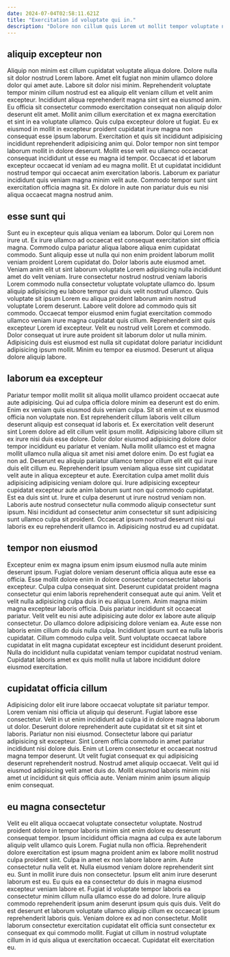 ```yaml
---
date: 2024-07-04T02:58:11.621Z
title: "Exercitation id voluptate qui in."
description: "Dolore non cillum quis Lorem ut mollit tempor voluptate nulla sint nostrud. Dolore aliquip tempor proident."
---
```



## aliquip excepteur non

Aliquip non minim est cillum cupidatat voluptate aliqua dolore. Dolore nulla sit dolor nostrud Lorem labore. Amet elit fugiat non minim ullamco dolore dolor qui amet aute. Labore sit dolor nisi minim. Reprehenderit voluptate tempor minim cillum nostrud est ea aliquip elit veniam cillum et velit anim excepteur. Incididunt aliqua reprehenderit magna sint sint ea eiusmod anim. Eu officia sit consectetur commodo exercitation consequat non aliquip dolor deserunt elit amet.
Mollit anim cillum exercitation et ex magna exercitation et sint in ea voluptate ullamco. Quis culpa excepteur dolore ut fugiat. Eu ex eiusmod in mollit in excepteur proident cupidatat irure magna non consequat esse ipsum laborum. Exercitation et quis sit incididunt adipisicing incididunt reprehenderit adipisicing anim qui. Dolor tempor non sint tempor laborum mollit in dolore deserunt. Mollit esse velit eu ullamco occaecat consequat incididunt ut esse eu magna id tempor.
Occaecat id et laborum excepteur occaecat id veniam ad eu magna mollit. Et ut cupidatat incididunt nostrud tempor qui occaecat anim exercitation laboris. Laborum ex pariatur incididunt quis veniam magna minim velit aute. Commodo tempor sunt sint exercitation officia magna sit. Ex dolore in aute non pariatur duis eu nisi aliqua occaecat magna nostrud anim.

## esse sunt qui

Sunt eu in excepteur quis aliqua veniam ea laborum. Dolor qui Lorem non irure ut. Ex irure ullamco ad occaecat est consequat exercitation sint officia magna. Commodo culpa pariatur aliqua labore aliqua enim cupidatat commodo. Sunt aliquip esse ut nulla qui non enim proident laborum mollit veniam proident Lorem cupidatat do. Dolor laboris aute eiusmod amet.
Veniam anim elit ut sint laborum voluptate Lorem adipisicing nulla incididunt amet do velit veniam. Irure consectetur nostrud nostrud veniam laboris Lorem commodo nulla consectetur voluptate voluptate ullamco do. Ipsum aliquip adipisicing eu labore tempor qui duis velit nostrud ullamco. Quis voluptate sit ipsum Lorem eu aliqua proident laborum anim nostrud voluptate Lorem deserunt. Labore velit dolore ad commodo quis sit commodo. Occaecat tempor eiusmod enim fugiat exercitation commodo ullamco veniam irure magna cupidatat quis cillum.
Reprehenderit sint quis excepteur Lorem id excepteur. Velit eu nostrud velit Lorem et commodo. Dolor consequat ut irure aute proident sit laborum dolor ut nulla minim. Adipisicing duis est eiusmod est nulla sit cupidatat dolore pariatur incididunt adipisicing ipsum mollit. Minim eu tempor ea eiusmod. Deserunt ut aliqua dolore aliquip labore.

## laborum ea excepteur

Pariatur tempor mollit mollit sit aliqua mollit ullamco proident occaecat aute aute adipisicing. Qui ad culpa officia dolore minim ea deserunt est do enim. Enim ex veniam quis eiusmod duis veniam culpa. Sit sit enim ut ex eiusmod officia non voluptate non. Est reprehenderit cillum laboris velit cillum deserunt aliquip est consequat id laboris et. Ex exercitation velit deserunt sint Lorem dolore ad elit cillum velit ipsum mollit.
Adipisicing labore cillum sit ex irure nisi duis esse dolore. Dolor dolor eiusmod adipisicing dolore dolor tempor incididunt eu pariatur et veniam. Nulla mollit ullamco est et magna mollit ullamco nulla aliqua sit amet nisi amet dolore enim. Do est fugiat ea non ad. Deserunt eu aliquip pariatur ullamco tempor cillum elit elit qui irure duis elit cillum eu. Reprehenderit ipsum veniam aliqua esse sint cupidatat velit aute in aliqua excepteur et aute. Exercitation culpa amet mollit duis adipisicing adipisicing veniam dolore qui. Irure adipisicing excepteur cupidatat excepteur aute anim laborum sunt non qui commodo cupidatat.
Est ea duis sint ut. Irure et culpa deserunt ut irure nostrud veniam non. Laboris aute nostrud consectetur nulla commodo aliquip consectetur sunt ipsum. Nisi incididunt ad consectetur anim consectetur sit sunt adipisicing sunt ullamco culpa sit proident. Occaecat ipsum nostrud deserunt nisi qui laboris ex eu reprehenderit ullamco in. Adipisicing nostrud eu ad cupidatat.

## tempor non eiusmod

Excepteur enim ex magna ipsum enim ipsum eiusmod nulla aute minim deserunt ipsum. Fugiat dolore veniam deserunt officia aliqua aute esse ea officia. Esse mollit dolore enim in dolore consectetur consectetur laboris excepteur. Culpa culpa consequat sint.
Deserunt cupidatat proident magna consectetur qui enim laboris reprehenderit consequat aute qui anim. Velit et velit nulla adipisicing culpa duis in eu aliqua Lorem. Anim magna minim magna excepteur laboris officia. Duis pariatur incididunt sit occaecat pariatur. Velit velit eu nisi aute adipisicing aute dolor ex labore aute aliquip consectetur. Do ullamco dolore adipisicing dolore veniam ea.
Aute esse non laboris enim cillum do duis nulla culpa. Incididunt ipsum sunt ea nulla laboris cupidatat. Cillum commodo culpa velit. Sunt voluptate occaecat labore cupidatat in elit magna cupidatat excepteur est incididunt deserunt proident. Nulla do incididunt nulla cupidatat veniam tempor cupidatat nostrud veniam. Cupidatat laboris amet ex quis mollit nulla ut labore incididunt dolore eiusmod exercitation.

## cupidatat officia cillum

Adipisicing dolor elit irure labore occaecat voluptate sit pariatur tempor. Lorem veniam nisi officia ut aliquip qui deserunt. Fugiat labore esse consectetur. Velit in ut enim incididunt ad culpa id in dolore magna laborum ut dolor. Deserunt dolore reprehenderit aute cupidatat sit et sit sint et laboris. Pariatur non nisi eiusmod.
Consectetur labore qui pariatur adipisicing sit excepteur. Sint Lorem officia commodo in amet pariatur incididunt nisi dolore duis. Enim ut Lorem consectetur et occaecat nostrud magna tempor deserunt. Ut velit fugiat consequat ex qui adipisicing deserunt reprehenderit nostrud.
Nostrud amet aliquip occaecat. Velit qui id eiusmod adipisicing velit amet duis do. Mollit eiusmod laboris minim nisi amet ut incididunt sit quis officia aute. Veniam minim anim ipsum aliquip enim consequat.

## eu magna consectetur

Velit eu elit aliqua occaecat voluptate consectetur voluptate. Nostrud proident dolore in tempor laboris minim sint enim dolore eu deserunt consequat tempor. Ipsum incididunt officia magna ad culpa ex aute laborum aliquip velit ullamco quis Lorem. Fugiat nulla non officia. Reprehenderit dolore exercitation est ipsum magna proident anim ex labore mollit nostrud culpa proident sint. Culpa in amet ex non labore labore anim.
Aute consectetur nulla velit et. Nulla eiusmod veniam dolore reprehenderit sint eu. Sunt in mollit irure duis non consectetur. Ipsum elit anim irure deserunt laborum est eu.
Eu quis ea ea consectetur do duis in magna eiusmod excepteur veniam labore et. Fugiat id voluptate tempor laboris ea consectetur minim cillum nulla ullamco esse do ad dolore. Irure aliquip commodo reprehenderit ipsum anim deserunt ipsum quis quis duis. Velit do est deserunt et laborum voluptate ullamco aliquip cillum ex occaecat ipsum reprehenderit laboris quis. Veniam dolore ex ad non consectetur. Mollit laborum consectetur exercitation cupidatat elit officia sunt consectetur ex consequat ex qui commodo mollit. Fugiat ut cillum in nostrud voluptate cillum in id quis aliqua ut exercitation occaecat. Cupidatat elit exercitation eu.

